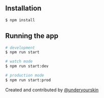 

## Installation

```bash
$ npm install
```

## Running the app

```bash
# development
$ npm run start

# watch mode
$ npm run start:dev

# production mode
$ npm run start:prod
```

Created and contributed by [@underyourskin](https://github.com/underyourskin)

